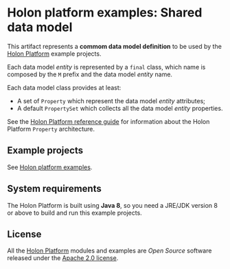 # Holon platform examples: Shared data model

This artifact represents a __commom data model definition__ to be used by the [Holon Platform](https://holon-platform.com) example projects.

Each data model _entity_ is represented by a `final` class, which name is composed by the `M` prefix and the data model _entity_ name.

Each data model class provides at least:

* A set of `Property` which represent the data model _entity_ attributes;
* A default `PropertySet` which collects all the data model _entity_ properties.

See the [Holon Platform reference guide](https://docs.holon-platform.com/current/reference/holon-core.html#Property) for information about the Holon Platform `Property` architecture.

## Example projects

See [Holon platform examples](https://github.com/holon-platform/holon-examples).

## System requirements

The Holon Platform is built using __Java 8__, so you need a JRE/JDK version 8 or above to build and run this example projects.

## License

All the [Holon Platform](https://holon-platform.com) modules and examples are _Open Source_ software released under the [Apache 2.0 license](LICENSE.md).
